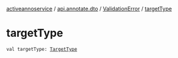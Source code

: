 [activeannoservice](../../index.md) / [api.annotate.dto](../index.md) / [ValidationError](index.md) / [targetType](./target-type.md)

# targetType

`val targetType: `[`TargetType`](../../annotationdefinition.target/-target-type/index.md)